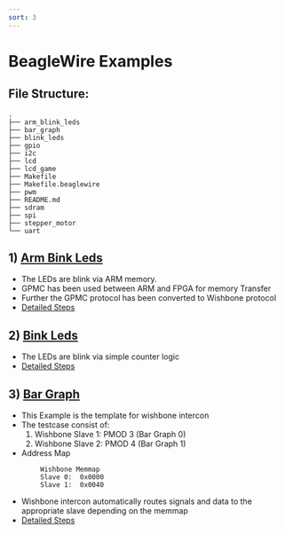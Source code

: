 ```yaml
---
sort: 3
---
```


# BeagleWire Examples

## File Structure:

```
.
├── arm_blink_leds 
├── bar_graph
├── blink_leds
├── gpio
├── i2c
├── lcd
├── lcd_game
├── Makefile
├── Makefile.beaglewire
├── pwm
├── README.md
├── sdram
├── spi
├── stepper_motor
└── uart
```

## 1) [Arm Bink Leds](https://github.com/BeagleWire/BeagleWire/tree/master/examples/arm_blink_leds) 

- The LEDs are blink via ARM memory.
- GPMC has been used between ARM and FPGA for memory Transfer
- Further the GPMC protocol has been converted to Wishbone protocol
- [Detailed Steps](https://beaglewire.github.io/Examples/arm_blink_leds.html)

## 2) [Bink Leds](https://github.com/BeagleWire/BeagleWire/tree/master/examples/blink_leds)

- The LEDs are blink via simple counter logic
- [Detailed Steps](https://beaglewire.github.io/Examples/arm_blink_leds.html)

## 3) [Bar Graph](https://github.com/BeagleWire/BeagleWire/tree/master/examples/bar_graph)

- This Example is the template for wishbone intercon
- The testcase consist of:
    1. Wishbone Slave 1: PMOD 3 (Bar Graph 0)
    2. Wishbone Slave 2: PMOD 4 (Bar Graph 1)
- Address Map
```
        Wishbone Memmap
        Slave 0:  0x0000
        Slave 1:  0x0040
```
- Wishbone intercon automatically routes signals and data to the appropriate slave depending on the memmap
- [Detailed Steps](https://beaglewire.github.io/Examples/bar_graph.html)